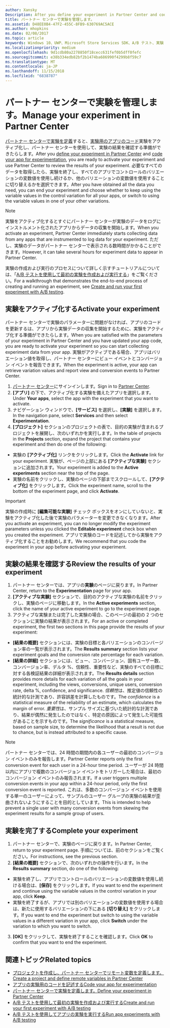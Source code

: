 ```yaml
---
author: Xansky
Description: After you define your experiment in Partner Center and code your experiment in your app, you are ready to active your experiment and use Partner Center to review the results of your experiment.
title: パートナー センターで実験を管理します。
ms.assetid: D48EE0B4-47F2-455C-8FB9-630769AC5ACE
ms.author: mhopkins
ms.date: 02/08/2017
ms.topic: article
keywords: Windows 10、UWP、Microsoft Store Services SDK、A/B テスト、実験
ms.localizationpriority: medium
ms.openlocfilehash: 9d1cdb80a2278850f18cecc631fef0b5dff0fefc
ms.sourcegitcommit: e38b334edb82bf2b1474ba686990f4299b8f59c7
ms.translationtype: MT
ms.contentlocale: ja-JP
ms.lasthandoff: 11/15/2018
ms.locfileid: "6838787"
---
```

# <a name="manage-your-experiment-in-partner-center"></a><span data-ttu-id="79237-103">パートナー センターで実験を管理します。</span><span class="sxs-lookup"><span data-stu-id="79237-103">Manage your experiment in Partner Center</span></span>

<span data-ttu-id="79237-104">[パートナー センターで実験を定義](define-your-experiment-in-the-dev-center-dashboard.md)すると、[実験用のアプリのコード](code-your-experiment-in-your-app.md)実験をアクティブ化し、パートナー センターを使用して、実験の結果を確認する準備ができたらします。</span><span class="sxs-lookup"><span data-stu-id="79237-104">After you [define your experiment in Partner Center](define-your-experiment-in-the-dev-center-dashboard.md) and [code your app for experimentation](code-your-experiment-in-your-app.md), you are ready to activate your experiment and use Partner Center to review the results of your experiment.</span></span> <span data-ttu-id="79237-105">必要なすべてのデータを取得したら、実験を終了し、すべてのアプリでコントロールのバリエーションの変数値を使用し続けるか、他のバリエーションの変数値を使用することに切り替えるかを選択できます。</span><span class="sxs-lookup"><span data-stu-id="79237-105">After you have obtained all the data you need, you can end your experiment and choose whether to keep using the variable values in the control variation for all your apps, or switch to using the variable values in one of your other variations.</span></span>

> [!NOTE]
> <span data-ttu-id="79237-106">実験をアクティブ化するとすぐにパートナー センターが実験のデータをログにインストルメント化されたアプリからデータの収集を開始します。</span><span class="sxs-lookup"><span data-stu-id="79237-106">When you activate an experiment, Partner Center immediately starts collecting data from any apps that are instrumented to log data for your experiment.</span></span> <span data-ttu-id="79237-107">ただし、実験のデータがパートナー センターで表示される数時間がかかることができます。</span><span class="sxs-lookup"><span data-stu-id="79237-107">However, it can take several hours for experiment data to appear in Partner Center.</span></span>

<span data-ttu-id="79237-108">実験の作成および実行のプロセスについて詳しく示すチュートリアルについては、「[A/B テストを使用して最初の実験を作成および実行する](create-and-run-your-first-experiment-with-a-b-testing.md)」をご覧ください。</span><span class="sxs-lookup"><span data-stu-id="79237-108">For a walkthrough that demonstrates the end-to-end process of creating and running an experiment, see [Create and run your first experiment with A/B testing](create-and-run-your-first-experiment-with-a-b-testing.md).</span></span>

## <a name="activate-your-experiment"></a><span data-ttu-id="79237-109">実験をアクティブ化する</span><span class="sxs-lookup"><span data-stu-id="79237-109">Activate your experiment</span></span>

<span data-ttu-id="79237-110">パートナー センターで実験のパラメーターに問題がなければ、アプリのコードを更新するは、アプリから実験データの収集を開始するために、実験をアクティブ化する準備ができたらします。</span><span class="sxs-lookup"><span data-stu-id="79237-110">When you are satisfied with the parameters of your experiment in Partner Center and you have updated your app code, you are ready to activate your experiment so you can start collecting experiment data from your app.</span></span> <span data-ttu-id="79237-111">実験がアクティブである場合、アプリはバリエーション値を取得し、パートナー センターにビュー イベントとコンバージョン イベントを報告できます。</span><span class="sxs-lookup"><span data-stu-id="79237-111">When the experiment is active, your app can retrieve variation values and report view and conversion events to Partner Center.</span></span>

1. <span data-ttu-id="79237-112">[パートナー センター](https://partner.microsoft.com/dashboard)にサインインします。</span><span class="sxs-lookup"><span data-stu-id="79237-112">Sign in to [Partner Center](https://partner.microsoft.com/dashboard).</span></span>
2. <span data-ttu-id="79237-113">**[アプリ]** の下で、アクティブ化する実験を備えたアプリを選択します。</span><span class="sxs-lookup"><span data-stu-id="79237-113">Under **Your apps**, select the app with the experiment that you want to activate.</span></span>
3. <span data-ttu-id="79237-114">ナビゲーション ウィンドウで、**[サービス]** を選択し、**[実験]** を選択します。</span><span class="sxs-lookup"><span data-stu-id="79237-114">In the navigation pane, select **Services** and then select **Experimentation**.</span></span>
4. <span data-ttu-id="79237-115">**[プロジェクト]** セクションのプロジェクトの表で、目的の実験が含まれるプロジェクトを展開し、次のいずれかを実行します。</span><span class="sxs-lookup"><span data-stu-id="79237-115">In the table of projects in the **Projects** section, expand the project that contains your experiment and then do one of the following:</span></span>
  * <span data-ttu-id="79237-116">実験の **[アクティブ化]** リンクをクリックします。</span><span class="sxs-lookup"><span data-stu-id="79237-116">Click the **Activate** link for your experiment.</span></span> <span data-ttu-id="79237-117">実験が、ページの上部にある **[アクティブな実験]** セクションに追加されます。</span><span class="sxs-lookup"><span data-stu-id="79237-117">Your experiment is added to the **Active experiments** section near the top of the page.</span></span>
  * <span data-ttu-id="79237-118">実験の名前をクリックし、実験のページの下部までスクロールして、**[アクティブ化]** をクリックします。</span><span class="sxs-lookup"><span data-stu-id="79237-118">Click the experiment name, scroll to the bottom of the experiment page, and click **Activate**.</span></span>

> [!IMPORTANT]
> <span data-ttu-id="79237-119">実験の作成時に **[編集可能な実験]** チェック ボックスをオンにしていないと、実験をアクティブ化した後で実験のパラメーターを変更できなくなります。</span><span class="sxs-lookup"><span data-stu-id="79237-119">After you activate an experiment, you can no longer modify the experiment parameters unless you clicked the **Editable experiment** check box when you created the experiment.</span></span> <span data-ttu-id="79237-120">アプリで実験のコードを記述してから実験をアクティブ化することをお勧めします。</span><span class="sxs-lookup"><span data-stu-id="79237-120">We recommend that you code the experiment in your app before activating your experiment.</span></span>

## <a name="review-the-results-of-your-experiment"></a><span data-ttu-id="79237-121">実験の結果を確認する</span><span class="sxs-lookup"><span data-stu-id="79237-121">Review the results of your experiment</span></span>

1. <span data-ttu-id="79237-122">パートナー センターでは、アプリの**実験**のページに戻ります。</span><span class="sxs-lookup"><span data-stu-id="79237-122">In Partner Center, return to the **Experimentation** page for your app.</span></span>
2. <span data-ttu-id="79237-123">**[アクティブな実験]** セクションで、目的のアクティブな実験の名前をクリックし、実験のページに移動します。</span><span class="sxs-lookup"><span data-stu-id="79237-123">In the **Active experiments** section, click the name of your active experiment to go to the experiment page.</span></span>
3. <span data-ttu-id="79237-124">アクティブな実験または完了した実験の場合、このページの最初の 2 つのセクションに実験の結果が表示されます。</span><span class="sxs-lookup"><span data-stu-id="79237-124">For an active or completed experiment, the first two sections in this page provide the results of your experiment:</span></span>
  * <span data-ttu-id="79237-125">**[結果の概要]** セクションには、実験の目標と各バリエーションのコンバージョン率の一覧が表示されます。</span><span class="sxs-lookup"><span data-stu-id="79237-125">The **Results summary** section lists your experiment goals and the conversion rate percentage for each variation.</span></span>
  * <span data-ttu-id="79237-126">**[結果の詳細]** セクションには、ビュー、コンバージョン、固有ユーザー数、コンバージョン率、デルタ %、信頼性、重要性など、実験のすべての目標に対する各検証結果の詳細が表示されます。</span><span class="sxs-lookup"><span data-stu-id="79237-126">The **Results details** section provides more details for each variation of all the goals in your experiment, including the views, conversions, unique users, conversion rate, delta %, confidence, and significance.</span></span> <span data-ttu-id="79237-127">*信頼性*は、推定値の信頼性の統計的な計測であり、許容誤差を計算したものです。</span><span class="sxs-lookup"><span data-stu-id="79237-127">The *confidence* is a statistical measure of the reliability of an estimate, which calculates the margin of error.</span></span> <span data-ttu-id="79237-128">*重要性*は、サンプル サイズに基づいた統計的な計測であり、結果が偶然に発生したのではなく、特定の原因によって発生した可能性があることを示すものです。</span><span class="sxs-lookup"><span data-stu-id="79237-128">The *significance* is a statistical measure, based on sample size, to determine the likelihood that a result is not due to chance, but is instead attributed to a specific cause.</span></span>

> [!NOTE]
> <span data-ttu-id="79237-129">パートナー センターでは、24 時間の期間内の各ユーザーの最初のコンバージョン イベントのみを報告します。</span><span class="sxs-lookup"><span data-stu-id="79237-129">Partner Center reports only the first conversion event for each user in a 24-hour time period.</span></span> <span data-ttu-id="79237-130">ユーザーが 24 時間以内にアプリで複数のコンバージョン イベントをトリガーした場合は、最初のコンバージョン イベントのみ報告されます。</span><span class="sxs-lookup"><span data-stu-id="79237-130">If a user triggers multiple conversion events in your app within a 24-hour period, only the first conversion event is reported.</span></span> <span data-ttu-id="79237-131">これは、多数のコンバージョン イベントを使用する単一のユーザーによって、サンプルのユーザー グループの実験の結果が歪曲されないようにすることを目的としています。</span><span class="sxs-lookup"><span data-stu-id="79237-131">This is intended to help prevent a single user with many conversion events from skewing the experiment results for a sample group of users.</span></span>


## <a name="complete-your-experiment"></a><span data-ttu-id="79237-132">実験を完了する</span><span class="sxs-lookup"><span data-stu-id="79237-132">Complete your experiment</span></span>

1. <span data-ttu-id="79237-133">パートナー センターで、実験のページに戻ります。</span><span class="sxs-lookup"><span data-stu-id="79237-133">In Partner Center, return to your experiment page.</span></span> <span data-ttu-id="79237-134">手順については、前のセクションをご覧ください。</span><span class="sxs-lookup"><span data-stu-id="79237-134">For instructions, see the previous section.</span></span>
2. <span data-ttu-id="79237-135">**[結果の概要]** セクションで、次のいずれかの操作を行います。</span><span class="sxs-lookup"><span data-stu-id="79237-135">In the **Results summary** section, do one of the following:</span></span>
  * <span data-ttu-id="79237-136">実験を終了し、アプリでコントロールのバリエーションの変数値を使用し続ける場合は、**[保存]** をクリックします。</span><span class="sxs-lookup"><span data-stu-id="79237-136">If you want to end the experiment and continue using the variable values in the control variation in your app, click **Keep**.</span></span>
  * <span data-ttu-id="79237-137">実験を終了するが、アプリでは別のバリエーションの変数値を使用する場合は、新たに使用するバリエーションの下にある **[切り替え]** をクリックします。</span><span class="sxs-lookup"><span data-stu-id="79237-137">If you want to end the experiment but switch to using the variable values in a different variation in your app, click **Switch** under the variation to which you want to switch.</span></span>
3. <span data-ttu-id="79237-138">**[OK]** をクリックして、実験を終了することを確認します。</span><span class="sxs-lookup"><span data-stu-id="79237-138">Click **OK** to confirm that you want to end the experiment.</span></span>


## <a name="related-topics"></a><span data-ttu-id="79237-139">関連トピック</span><span class="sxs-lookup"><span data-stu-id="79237-139">Related topics</span></span>

* [<span data-ttu-id="79237-140">プロジェクトを作成し、パートナー センターでリモート変数を定義します。</span><span class="sxs-lookup"><span data-stu-id="79237-140">Create a project and define remote variables in Partner Center</span></span>](create-a-project-and-define-remote-variables-in-the-dev-center-dashboard.md)
* [<span data-ttu-id="79237-141">アプリの実験用のコードを記述する</span><span class="sxs-lookup"><span data-stu-id="79237-141">Code your app for experimentation</span></span>](code-your-experiment-in-your-app.md)
* [<span data-ttu-id="79237-142">パートナー センターで実験を定義します。</span><span class="sxs-lookup"><span data-stu-id="79237-142">Define your experiment in Partner Center</span></span>](define-your-experiment-in-the-dev-center-dashboard.md)
* [<span data-ttu-id="79237-143">A/B テストを使用して最初の実験を作成および実行する</span><span class="sxs-lookup"><span data-stu-id="79237-143">Create and run your first experiment with A/B testing</span></span>](create-and-run-your-first-experiment-with-a-b-testing.md)
* [<span data-ttu-id="79237-144">A/B テストを使用してアプリの実験を実行する</span><span class="sxs-lookup"><span data-stu-id="79237-144">Run app experiments with A/B testing</span></span>](run-app-experiments-with-a-b-testing.md)

